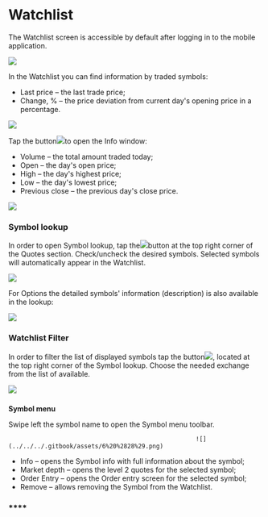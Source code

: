 # Watchlist

The Watchlist screen is accessible by default after logging in to the mobile application.

![](../../../.gitbook/assets/1%20%28109%29.png)

In the Watchlist you can find information by traded symbols:

* Last price – the last trade price;
* Change, % – the price deviation from current day's opening price in a percentage.

![](../../../.gitbook/assets/2%20%2895%29.png)

Tap the button![](../../../.gitbook/assets/arrow-right.jpg)to open the Info window:

* Volume – the total amount traded today;
* Open – the day's open price;
* High – the day's highest price;
* Low – the day's lowest price;
* Previous close – the previous day's close price.

![](../../../.gitbook/assets/3%20%2881%29.png)

### **Symbol lookup** 

In order to open Symbol lookup, tap the![](../../../.gitbook/assets/add%20%281%29.jpg)button at the top right corner of the Quotes section. Check/uncheck the desired symbols. Selected symbols will automatically appear in the Watchlist.

![](../../../.gitbook/assets/4-and-and-and.png)

For Options the detailed symbols' information \(description\) is also available in the lookup:

![](../../../.gitbook/assets/ios.png)

### **Watchlist Filter** 

In order to filter the list of displayed symbols tap the button![](../../../.gitbook/assets/4-%20%281%29.png), located at the top right corner of the Symbol lookup. Choose the needed exchange from the list of available.

![](../../../.gitbook/assets/5%20%2850%29.png)

### **Symbol menu**

Swipe left the symbol name to open the Symbol menu toolbar. 

                                                        ![](../../../.gitbook/assets/6%20%2828%29.png) 

* Info – opens the Symbol info with full information about the symbol;
* Market depth – opens the level 2 quotes for the selected symbol;
* Order Entry – opens the Order entry screen for the selected symbol;
* Remove – allows removing the Symbol from the Watchlist.

### \*\*\*\*

